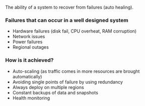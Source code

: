 The ability of a system to recover from failures (auto healing).

### Failures that can occur in a well designed system
* Hardware failures (disk fail, CPU overheat, RAM  corruption)
* Network issues
* Power failures
* Regional outages

### How is it achieved?
* Auto-scaling (as traffic comes in more resources are brought automatically)
* Avoiding single points of failure by using redundancy
* Always deploy on multiple regions
* Constant backups of data and snapshots
* Health monitoring
